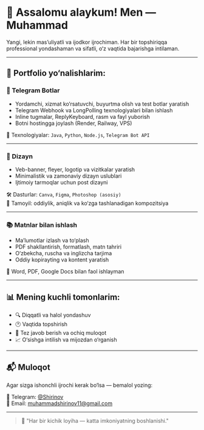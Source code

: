 # 👋 Assalomu alaykum! Men — Muhammad

Yangi, lekin mas’uliyatli va ijodkor ijrochiman. Har bir topshiriqqa professional yondashaman va sifatli, o‘z vaqtida bajarishga intilaman.

---

## 💼 Portfolio yo‘nalishlarim:

### 🤖 Telegram Botlar
- Yordamchi, xizmat ko‘rsatuvchi, buyurtma olish va test botlar yaratish
- Telegram Webhook va LongPolling texnologiyalari bilan ishlash
- Inline tugmalar, ReplyKeyboard, rasm va fayl yuborish
- Botni hostingga joylash (Render, Railway, VPS)

🧰 Texnologiyalar: `Java`, `Python`, `Node.js`, `Telegram Bot API`

---

### 🎨 Dizayn
- Veb-banner, fleyer, logotip va vizitkalar yaratish
- Minimalistik va zamonaviy dizayn uslublari
- Ijtimoiy tarmoqlar uchun post dizayni

🛠 Dasturlar: `Canva`, `Figma`, `Photoshop (asosiy)`  
🎯 Tamoyil: oddiylik, aniqlik va ko‘zga tashlanadigan kompozitsiya

---

### 📚 Matnlar bilan ishlash
- Ma’lumotlar izlash va to‘plash
- PDF shakllantirish, formatlash, matn tahriri
- O‘zbekcha, ruscha va inglizcha tarjima
- Oddiy kopirayting va kontent yaratish

📎 Word, PDF, Google Docs bilan faol ishlayman

---

## 📊 Mening kuchli tomonlarim:
- 🔍 Diqqatli va halol yondashuv
- 🕐 Vaqtida topshirish
- 📩 Tez javob berish va ochiq muloqot
- 📈 O‘sishga intilish va mijozdan o‘rganish

---

## 📬 Muloqot
Agar sizga ishonchli ijrochi kerak bo‘lsa — bemalol yozing:

📨 Telegram: [@Shirinov](https://t.me/Shirinov_m)  
📧 Email: muhammadshirinov11@gmail.com

---

> 🧠 "Har bir kichik loyiha — katta imkoniyatning boshlanishi."
